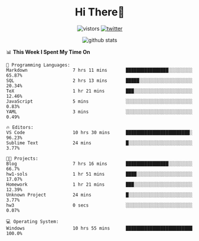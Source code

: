 <h1 align="center">Hi There👋 </h3>

<p align="center">
  <img src="https://visitor-badge.glitch.me/badge?page_id=YanjieZe" alt="vistors" />
  <a href="https://twitter.com/_keithnull"><img src="https://img.shields.io/badge/@__keithnull-1DA1F2?style=flat&logo=Steam&logoColor=white" alt="twitter"/></a>
</p>

<p align="center">
  <img src="https://github-readme-stats.vercel.app/api?username=keithnull&count_private=true&show_icons=true&theme=vue-dark&hide_title=true" alt="github stats" />
</p>

<!--START_SECTION:waka-->
📊 **This Week I Spent My Time On** 

```text
💬 Programming Languages: 
Markdown                 7 hrs 11 mins       ████████████████░░░░░░░░░   65.87% 
SQL                      2 hrs 13 mins       █████░░░░░░░░░░░░░░░░░░░░   20.34% 
TeX                      1 hr 21 mins        ███░░░░░░░░░░░░░░░░░░░░░░   12.46% 
JavaScript               5 mins              ░░░░░░░░░░░░░░░░░░░░░░░░░   0.83% 
YAML                     3 mins              ░░░░░░░░░░░░░░░░░░░░░░░░░   0.49%

🔥 Editors: 
VS Code                  10 hrs 30 mins      ████████████████████████░   96.23% 
Sublime Text             24 mins             █░░░░░░░░░░░░░░░░░░░░░░░░   3.77%

🐱‍💻 Projects: 
Blog                     7 hrs 16 mins       ████████████████░░░░░░░░░   66.7% 
hw1-sols                 1 hr 51 mins        ████░░░░░░░░░░░░░░░░░░░░░   17.07% 
Homework                 1 hr 21 mins        ███░░░░░░░░░░░░░░░░░░░░░░   12.39% 
Unknown Project          24 mins             █░░░░░░░░░░░░░░░░░░░░░░░░   3.77% 
hw3                      0 secs              ░░░░░░░░░░░░░░░░░░░░░░░░░   0.07%

💻 Operating System: 
Windows                  10 hrs 55 mins      █████████████████████████   100.0%

```


<!--END_SECTION:waka-->
